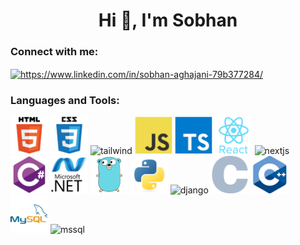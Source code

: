<h1 align="center">Hi 👋, I'm Sobhan</h1>

<h3 align="left">Connect with me:</h3>
<p align="left">
<a href="https://www.linkedin.com/in/sobhan-aghajani-79b377284/" target="blank"><img align="center" src="https://raw.githubusercontent.com/rahuldkjain/github-profile-readme-generator/master/src/images/icons/Social/linked-in-alt.svg" alt="https://www.linkedin.com/in/sobhan-aghajani-79b377284/" height="40" width="50" /></a>
</p>
<h3 align="left">Languages and Tools:</h3>
    <p align="left">
        <img src="https://raw.githubusercontent.com/devicons/devicon/master/icons/html5/html5-original-wordmark.svg"
            alt="html5" width="60" height="60" />
        <img src="https://raw.githubusercontent.com/devicons/devicon/master/icons/css3/css3-original-wordmark.svg"
            alt="css3" width="60" height="60" />
        <img src="https://www.vectorlogo.zone/logos/tailwindcss/tailwindcss-icon.svg" alt="tailwind" width="60"
            height="60" />
        <img src="https://raw.githubusercontent.com/devicons/devicon/master/icons/javascript/javascript-original.svg"
            alt="javascript" width="60" height="60" />
        <img src="https://raw.githubusercontent.com/devicons/devicon/master/icons/typescript/typescript-original.svg"
            alt="typescript" width="60" height="60" />
        <img src="https://raw.githubusercontent.com/devicons/devicon/master/icons/react/react-original-wordmark.svg"
            alt="react" width="60" height="60" />
        <img src="https://cdn.worldvectorlogo.com/logos/nextjs-2.svg" alt="nextjs" width="60" height="60" />
        <img src="https://raw.githubusercontent.com/devicons/devicon/master/icons/csharp/csharp-original.svg" alt="csharp" width="60" height="60"/>
        <img src="https://raw.githubusercontent.com/devicons/devicon/master/icons/dot-net/dot-net-original-wordmark.svg" alt="dotnet" width="60" height="60"/>  
        <img src="https://raw.githubusercontent.com/devicons/devicon/master/icons/go/go-original.svg" alt="go" width="60" height="60"/>
        <img src="https://raw.githubusercontent.com/devicons/devicon/master/icons/python/python-original.svg" alt="python" width="60" height="60"/>
        <img src="https://cdn.worldvectorlogo.com/logos/django.svg" alt="django" width="60" height="60"/>
        <img src="https://raw.githubusercontent.com/devicons/devicon/master/icons/c/c-original.svg" alt="c" width="60" height="60" />
        <img src="https://raw.githubusercontent.com/devicons/devicon/master/icons/cplusplus/cplusplus-original.svg" alt="cplusplus" width="60" height="60" />
        <img src="https://raw.githubusercontent.com/devicons/devicon/master/icons/mysql/mysql-original-wordmark.svg" alt="mysql" width="60" height="60" />
        <img src="https://www.svgrepo.com/show/303229/microsoft-sql-server-logo.svg" alt="mssql" width="60" height="60"/>
    </p>
